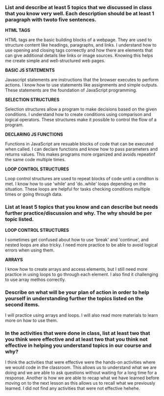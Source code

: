 ### List and describe at least 5 topics that we discussed in class that you know very well. Each description should be at least 1 paragraph with twoto five sentences. ###

**HTML TAGS**

   HTML tags are the basic building blocks of a webpage. They are used to structure content like headings, paragraphs, and links. I understand how to use opening and closing tags correectly and how there are elements that can give additional details like links or image sources. Knowing this helps me create simple and well-structured web pages.

**BASIC JS STATEMENTS**

Javascript statements are instructions that the browser executes to perform actions. I know how to use statements like assignments and simple outputs. These statements are the foundation of JavaScript programming.

**SELECTION STRUCTURES**

Selection structures allow a program to make decisions based on the given conditions. I understand how to create conditions using comparison and logical operators. These structures make it possible to control the flow of a program.

**DECLARING JS FUNCTIONS**

Functions in JavaScript are resuable blocks of code that can be executed when called. I can declare functions and know how to pass parameters and returns values. This makes programs more organized and avoids repeatinf the same code multiple times.

**LOOP CONTROL STRUCTURES**

Loop control structures are used to repeat blocks of code until a conditon is met. I know how to use 'while' and 'do..while' loops depending on the situation. These loops are helpful for tasks checking conditions multiple times or going through data.

### List at least 5 topics that you know and can describe but needs further practice/discussion and why.  The why should be per topic listed.  ###

**LOOP CONTROL STRUCTURES**

I sometimes get confused about how to use 'break' and 'continue', and nested loops are also tricky. I need more practice to be able to avoid logical errors when using them.

**ARRAYS** 

I know how to create arrays and access elements, but I still need more practice in using loops to go through each element. I also find it challenging to use array methos correctly.

### Describe on what will be your plan of action in order to help yourself in understanding further the topics listed on the second items. ###

I will practice using arrays and loops. I will also read more materials to learn more on how to use them.

### In the activities that were done in class, list at least two that you think were effective and at least two that you think not effective in helping you understand topics in our course and why? ###

I think the activities that were effective were the hands-on activities where we would code in the classroom. This allows us to understand what we are doing and we are able to ask questions without waiting for a long time for a response. Another is how we are able to recap what we have learned before moving on to the next lesson as this allows us to recall what we previously learned. I did not find any activities that were not effective hehehe.